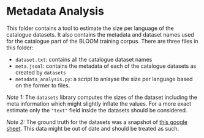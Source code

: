 # Metadata Analysis
This folder contains a tool to estimate the size per language of the catalogue datasets. It also contains the metadata and dataset names used for the catalogue part of the BLOOM training corpus. There are three files in this folder:

- `dataset.txt`: contains all the catalogue dataset names 
- `meta.jsonl`: contains the metadata of each of the catalogue datasets as created by `datasets`
- `metadata_analysis.py`: a script to anlayse the size per language based on the former to files.

_Note 1:_ The `datasets` library computes the sizes of the dataset including the meta information which might slightly inflate the values. For a more exact estimate only the `"text"` field inside the datasets should be considered.

_Note 2:_ The ground truth for the datasets was a snapshot of [this google sheet](https://docs.google.com/spreadsheets/d/1yGLp1k_XO0Q_Ozjm6DZKiWPgFZaYBIaDQ3zzncXzI3o/edit#gid=0). This data might be out of date and should be treated as such.